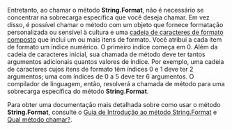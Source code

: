  
Entretanto, ao chamar o método **String.Format**, não é necessário se concentrar na sobrecarga específica que você deseja chamar. Em vez disso, é possível chamar o método com um objeto que fornece formatação personalizada ou sensível à cultura e uma [cadeia de caracteres de formato composto](~/docs/standard/base-types/composite-formatting.md) que inclui um ou mais itens de formato. Você atribui a cada item de formato um índice numérico. O primeiro índice começa em 0. Além da cadeia de caracteres inicial, sua chamada de método deve ter tantos argumentos adicionais quantos valores de índice. Por exemplo, uma cadeia de caracteres cujos itens de formato têm índices 0 e 1 deve ter 2 argumentos; uma com índices de 0 a 5 deve ter 6 argumentos. O compilador de linguagem, então, resolverá a chamada de método para uma sobrecarga específica do método **String.Format**.   

Para obter uma documentação mais detalhada sobre como usar o método **String.Format**, consulte o [Guia de Introdução ao método String.Format](#Starting) e [Qual método chamar?](#FTaskList).   
